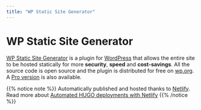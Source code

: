 ```yaml
---
title: "WP Static Site Generator"
---
```


# WP Static Site Generator

[WP Static Site Generator](https://wordpress.org/plugins/static-html-output-plugin/) is a plugin for [WordPress](https://wp.org) that allows the entire site to be hosted statically for more **security**, **speed** and **cost-savings**. All the source code is open source and the plugin is distributed for free on [wp.org](https://wp.org). A [Pro version](https://wp2static.com/#download) is also available.


{{% notice note %}}
Automatically published and hosted thanks to [Netlify](https://www.netlify.com/). Read more about [Automated HUGO deployments with Netlify](https://www.netlify.com/blog/2015/07/30/hosting-hugo-on-netlifyinsanely-fast-deploys/)
{{% /notice %}}
